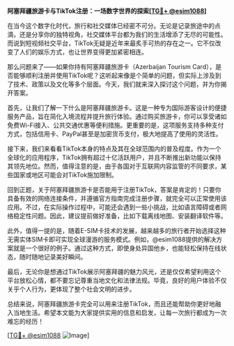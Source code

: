 **阿塞拜疆旅游卡与TikTok注册：一场数字世界的探索[[TG💪+ @esim1088](https://t.me/s/esim1088)]**

在当今这个数字化时代，旅行和社交媒体已经密不可分。无论是记录旅途中的点滴，还是分享你的独特视角，社交媒体平台都为我们的生活增添了无尽的可能性。而说到短视频社交平台，TikTok无疑是近年来最炙手可热的存在之一。它不仅改变了人们的娱乐方式，也让世界变得更加紧密相连。

那么问题来了——如果你持有阿塞拜疆旅游卡（Azerbaijan Tourism Card），是否能够顺利注册并使用TikTok呢？这听起来像是个简单的问题，但实际上涉及到了技术、政策以及文化等多个层面。今天，我们就来深入探讨这个问题，并为你揭开答案。

首先，让我们了解一下什么是阿塞拜疆旅游卡。这是一种专为国际游客设计的便捷服务产品，旨在简化入境流程并提升旅行体验。通过购买旅游卡，你可以享受诸如免费Wi-Fi接入、公共交通优惠等便利措施。更重要的是，这项服务支持多种支付方式，包括信用卡、PayPal甚至是加密货币支付，极大地提高了使用的灵活性。

接下来，我们来看看TikTok本身的特点及其在全球范围内的普及程度。作为一个全球化的应用程序，TikTok拥有超过十亿活跃用户，并且不断推出新功能以保持其领先地位。然而，值得注意的是，由于各国对于互联网内容监管的不同要求，某些国家或地区可能会对TikTok施加限制。

回到正题，关于阿塞拜疆旅游卡是否能用于注册TikTok，答案是肯定的！只要你具备有效的网络连接条件，并遵循官方指南完成注册步骤，就完全可以正常使用该应用。不过，在实际操作过程中，可能还会遇到一些小挑战，比如语言障碍或者网络稳定性问题。因此，建议提前做好准备，比如下载离线地图、安装翻译软件等。

此外，值得一提的是，随着E-SIM卡技术的发展，越来越多的旅行者开始选择这种无需实体SIM卡即可实现全球漫游的服务模式。例如，@esim1088提供的解决方案就是一个很好的例子。通过这种方式，即使身处异国他乡，也能轻松保持在线状态，随时随地记录美好瞬间。

最后，无论你是想通过TikTok展示阿塞拜疆的魅力风光，还是仅仅希望利用这个平台放松心情，都不要忘记尊重当地文化和法律法规。毕竟，良好的用户体验不仅关乎个人行为，更体现了整个社会文明的进步。

总结来说，阿塞拜疆旅游卡完全可以用来注册TikTok，而且还能帮助你更好地融入当地生活。希望本文能为大家提供实用的信息和启发，让每一次旅行都成为一次难忘的经历！

[[TG💪+ @esim1088](https://t.me/s/esim1088) ![Image](https://i.postimg.cc/4NQfJmqS/Snipaste-2025-05-13-00-14-12.png)]